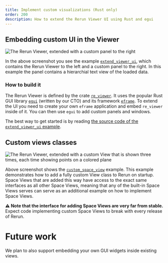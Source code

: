 ```yaml
---
title: Implement custom visualizations (Rust only)
order: 200
description: How to extend the Rerun Viewer UI using Rust and egui
---
```


## Embedding custom UI in the Viewer

![The Rerun Viewer, extended with a custom panel to the right](https://github.com/rerun-io/rerun/assets/1148717/cbbad63e-9b18-4e54-bafe-b6ffd723f63e)

In the above screenshot you see the example [`extend_viewer_ui`](https://github.com/rerun-io/rerun/tree/main/examples/rust/extend_viewer_ui), which contains the Rerun Viewer to the left and a custom panel to the right. In this example the panel contains a hierarchial text view of the loaded data.

### How to build it

The Rerun Viewer is defined by the crate [`re_viewer`](https://github.com/rerun-io/rerun/tree/main/crates/viewer/re_viewer). It uses the popular Rust GUI library [`egui`](https://github.com/emilk/egui) (written by our CTO) and its framework [`eframe`](https://github.com/emilk/egui/tree/master/crates/eframe). To extend the UI you need to create your own `eframe` application and embed `re_viewer` inside of it. You can then use `egui` to add custom panels and windows.

The best way to get started is by reading [the source code of the `extend_viewer_ui` example](https://github.com/rerun-io/rerun/tree/main/examples/rust/extend_viewer_ui).


## Custom views classes

<picture>
  <source media="(max-width: 480px)" srcset="https://static.rerun.io/custom_space_view/e05a073d64003645b6af6de91b068c2f646c1b8a/480w.jpeg">
  <source media="(max-width: 768px)" srcset="https://static.rerun.io/custom_space_view/e05a073d64003645b6af6de91b068c2f646c1b8a/768w.jpeg">
  <source media="(max-width: 1024px)" srcset="https://static.rerun.io/custom_space_view/e05a073d64003645b6af6de91b068c2f646c1b8a/1024w.jpeg">
  <source media="(max-width: 1200px)" srcset="https://static.rerun.io/custom_space_view/e05a073d64003645b6af6de91b068c2f646c1b8a/1200w.jpeg">
  <img src="https://static.rerun.io/custom_space_view/e05a073d64003645b6af6de91b068c2f646c1b8a/full.jpeg" alt="The Rerun Viewer, extended with a custom View that is shown three times, each time showing points on a colored plane">
</picture>


Above screenshot shows the [`custom_space_view`](https://github.com/rerun-io/rerun/tree/main/examples/rust/custom_space_view) example.
This example demonstrates how to add a fully custom View class to Rerun on startup.
Space Views that are added this way have access to the exact same interfaces as all other Space Views,
meaning that any of the built-in Space Views serves can serve as an additional example on how to implement Space Views.

**⚠️ Note that the interface for adding Space Views are very far from stable.** Expect code implementing custom Space Views to break with every release of Rerun.

# Future work
We plan to also support embedding your own GUI widgets inside existing views.
